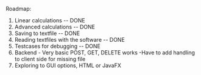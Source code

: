 Roadmap:

1. Linear calculations -- DONE
2. Advanced calculations -- DONE
3. Saving to textfile -- DONE
4. Reading textfiles with the software -- DONE
5. Testcases for debugging -- DONE
6. Backend - Very basic POST, GET, DELETE works
    -Have to add handling to client side for missing file
7. Exploring to GUI options, HTML or JavaFX
